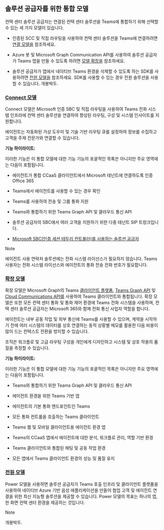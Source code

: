 ## <a name="integration-models-for-solution-providers"></a>솔루션 공급자를 위한 통합 모델

<a name="steps"></a>

컨택 센터 솔루션 공급자는 연결된 컨택 센터 솔루션을 Teams에 통합하기 위해 선택할 수 있는 세 가지 모델이 있습니다.

- 인증된 SCC 및 직접 라우팅을 사용하여 컨택 센터 솔루션을 Teams에 연결하려면 [연결 모델을](?tabs=connect#steps) 참조하세요.

- Azure 봇 및 Microsoft Graph Communication API를 사용하여 솔루션 공급자가 Teams 앱을 만들 수 있도록 하려면 [모델 확장을](?tabs=extend#steps) 참조하세요.

- 솔루션 공급자가 앱에서 네이티브 Teams 환경을 삭제할 수 있도록 하는 SDK를 사용하려면 [전원 모델을](?tabs=power#steps) 참조하세요. SDK를 사용할 수 있는 경우 전원 솔루션을 사용할 수 있습니다. 개봉박두.

### <a name="the-connect-model"></a>[**Connect 모델**](#tab/connect)

Connect 모델은 Microsoft 인증 SBC 및 직접 라우팅을 사용하여 Teams 전화 시스템 인프라에 컨택 센터 솔루션을 연결하여 향상된 라우팅, 구성 및 시스템 인사이트를 지원합니다.

에이전트는 자동화된 가상 도우미 및 기술 기반 라우팅 큐를 설정하여 정보를 수집하고 고객을 주제 전문가와 연결할 수 있습니다.

**기능 하이라이트:**

이러한 기능은 이 통합 모델에 대한 기능 기능의 포괄적인 목록은 아니지만 주요 영역에는 다음이 포함됩니다.

- 에이전트가 통합 CCaaS 클라이언트에서 Microsoft 테넌트에 연결하도록 인증 Office 365

- Teams에서 에이전트를 사용할 수 있는 경우 확인

- Teams를 사용하여 전송 및 그룹 통화 지원

- Teams와 통합하기 위한 Teams Graph API 및 클라우드 통신 API

- 솔루션 공급자의 SBC에서 여러 고객을 지원하기 위한 다중 테넌트 SIP 트렁크입니다.

- [<span class="underline">Microsoft SBC(인증 세션 테두리 컨트롤러)</span>를 사용하는 솔루션 공급자](../direct-routing-border-controllers.md)

> [!NOTE]
> 에이전트 사용 연락처 솔루션에는 전화 시스템 라이선스가 필요하지 않습니다. Teams 사용자는 전화 시스템 라이선스와 에이전트의 통화 전송 전화 번호가 필요합니다.

### <a name="the-extend-model"></a>[**확장 모델**](#tab/extend)

확장 모델은 Microsoft Graph의 Teams [클라이언트 플랫폼](/microsoftteams/platform/overview), [Teams Graph API](/graph/api/resources/teams-api-overview) 및 [Cloud Communications API를](/graph/api/resources/communications-api-overview) 사용하여 Teams 클라이언트와 통합됩니다. 확장 모델은 또한 모든 컨택 센터 통화 및 통화 제어 환경에 Teams 전화 시스템을 사용하며, 컨택 센터 솔루션 공급자는 Microsoft 365와 함께 전화 통신 사업자 역할을 합니다.

에이전트는 내부 공동 작업 및 외부 통신에 Teams를 사용할 수 있으며, 계약을 시작하기 전에 여러 시스템의 데이터를 상호 연결하는 동적 상황별 메모를 활용한 다음 비용이 많이 드는 컨텍스트 전환을 방지할 수 있습니다.

조직은 워크플로 및 고급 라우팅 구성을 개인에게 디자인하고 시스템 및 상호 작용의 품질을 측정할 수 있습니다.

**기능 하이라이트:**

이러한 기능은 이 통합 모델에 대한 기능 기능의 포괄적인 목록은 아니지만 주요 영역에는 다음이 포함됩니다.

- Teams와 통합하기 위한 Teams Graph API 및 클라우드 통신 API

- 에이전트 환경을 위한 Teams 기반 앱

- 에이전트의 기본 통화 엔드포인트인 Teams

- 모든 통화 컨트롤을 호출하는 Teams 클라이언트

- Teams 웹 및 모바일 클라이언트용 에이전트 환경 앱

- Teams의 CCaaS 앱에서 에이전트에 대한 분석, 워크플로 관리, 역할 기반 환경

- Teams 클라이언트와 통합된 채팅 및 공동 작업 환경

- 모든 앱에서 Teams 클라이언트 환경의 성능 및 품질 유지



### <a name="the-power-model"></a>[**전원 모델**](#tab/power)

Power 모델을 사용하면 솔루션 공급자가 Teams 호출 인프라 및 클라이언트 플랫폼을 사용하여 네이티브 Azure 기반 음성 애플리케이션을 만들어 협업 고객 및 에이전트 연결을 위한 최신 지능형 솔루션을 제공할 수 있습니다. Power 모델의 목표는 하나의 앱, 한 화면 컨택 센터 환경을 제공하는 것입니다.


> [!NOTE]
> 개봉박두.
